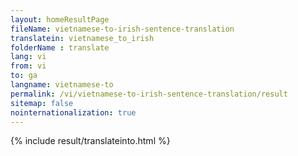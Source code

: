 ```yaml
---
layout: homeResultPage
fileName: vietnamese-to-irish-sentence-translation
translatein: vietnamese_to_irish
folderName : translate
lang: vi
from: vi
to: ga
langname: vietnamese-to
permalink: /vi/vietnamese-to-irish-sentence-translation/result
sitemap: false
nointernationalization: true
---
```

{% include result/translateinto.html %}

<script src="/js/result/translation.js" data-foldername="{{page.folderName}}" data-lang="{{page.lang}}"></script>
